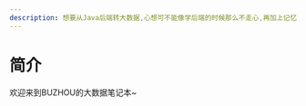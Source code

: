 ```yaml
---
description: 想要从Java后端转大数据,心想可不能像学后端的时候那么不走心,再加上记忆力不太好,想尽可能多记录多思考!
---
```


# 简介

欢迎来到BUZHOU的大数据笔记本~



